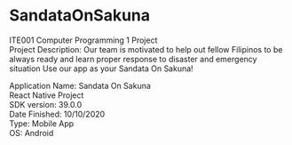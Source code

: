 # SandataOnSakuna
ITE001 Computer Programming 1 Project <br />
Project Description: Our team is motivated to help out fellow Filipinos to be always ready and learn proper response to disaster and emergency situation Use our app as your Sandata On Sakuna! <br />

Application Name: Sandata On Sakuna <br />
React Native Project <br />
SDK version: 39.0.0 <br />
Date Finished: 10/10/2020 <br />
Type: Mobile App <br />
OS: Android
